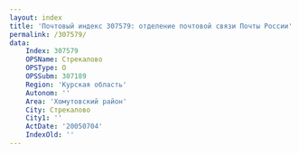 ```yaml
---
layout: index
title: 'Почтовый индекс 307579: отделение почтовой связи Почты России'
permalink: /307579/
data:
    Index: 307579
    OPSName: Стрекалово
    OPSType: О
    OPSSubm: 307189
    Region: 'Курская область'
    Autonom: ''
    Area: 'Хомутовский район'
    City: Стрекалово
    City1: ''
    ActDate: '20050704'
    IndexOld: ''
---
```

